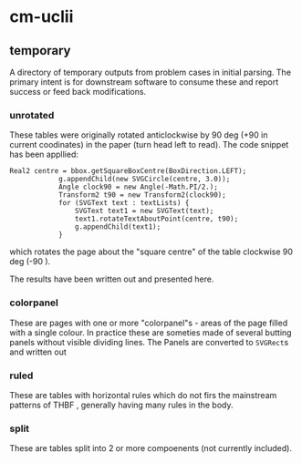 # cm-uclii
## temporary
A directory of temporary outputs from problem cases in initial parsing. The primary intent is for downstream software to consume these and report success or feed back modifications.

### unrotated
These tables were originally rotated anticlockwise by 90 deg (+90 in current coodinates) in the paper (turn head left to read). The code snippet has been appllied:

```
Real2 centre = bbox.getSquareBoxCentre(BoxDirection.LEFT);
			g.appendChild(new SVGCircle(centre, 3.0));
			Angle clock90 = new Angle(-Math.PI/2.);
			Transform2 t90 = new Transform2(clock90);
			for (SVGText text : textLists) {
				SVGText text1 = new SVGText(text);
				text1.rotateTextAboutPoint(centre, t90);
				g.appendChild(text1);
			}
```

which rotates the page about the "square centre" of the table clockwise 90 deg (-90 ).

The results have been written out and presented here.

### colorpanel
These are pages with one or more "colorpanel"s - areas of the page filled with a single colour. In practice these are someties made of several butting panels without visible dividing lines. The Panels are converted to `SVGRect`s and written out

### ruled
These are tables with horizontal rules which do not firs the mainstream patterns of T<r>H<r>B<r>F , generally having many rules in the body.

### split
These are tables split into 2 or more compoenents (not currently included).
